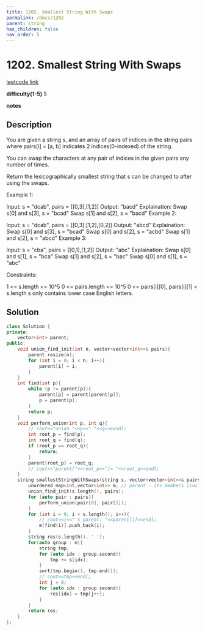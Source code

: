 ```yaml
---
title: 1202. Smallest String With Swaps
permalink: /docs/1202
parent: string
has_children: false
nav_order: 5
---
```

# 1202. Smallest String With Swaps
[leetcode link](https://leetcode.com/problems/smallest-string-with-swaps/)

**difficulty(1-5)** 
5

**notes**   


## Description
You are given a string s, and an array of pairs of indices in the string pairs where pairs[i] = [a, b] indicates 2 indices(0-indexed) of the string.

You can swap the characters at any pair of indices in the given pairs any number of times.

Return the lexicographically smallest string that s can be changed to after using the swaps.

 

Example 1:

Input: s = "dcab", pairs = [[0,3],[1,2]]
Output: "bacd"
Explaination: 
Swap s[0] and s[3], s = "bcad"
Swap s[1] and s[2], s = "bacd"
Example 2:

Input: s = "dcab", pairs = [[0,3],[1,2],[0,2]]
Output: "abcd"
Explaination: 
Swap s[0] and s[3], s = "bcad"
Swap s[0] and s[2], s = "acbd"
Swap s[1] and s[2], s = "abcd"
Example 3:

Input: s = "cba", pairs = [[0,1],[1,2]]
Output: "abc"
Explaination: 
Swap s[0] and s[1], s = "bca"
Swap s[1] and s[2], s = "bac"
Swap s[0] and s[1], s = "abc"
 

Constraints:

1 <= s.length <= 10^5
0 <= pairs.length <= 10^5
0 <= pairs[i][0], pairs[i][1] < s.length
s only contains lower case English letters.

## Solution

```c++
class Solution {
private:
    vector<int> parent;
public:
    void union_find_init(int n, vector<vector<int>>& pairs){
        parent.resize(n);
        for (int i = 0; i < n; i++){
            parent[i] = i;
        }
    }
    int find(int p){
        while (p != parent[p]){
            parent[p] = parent[parent[p]];
            p = parent[p];
        }
        return p;
    }
    void perform_union(int p, int q){
        // cout<<"union "<<p<<" "<<q<<exndl;
        int root_p = find(p);
        int root_q = find(q);
        if (root_p == root_q){
            return;
        }
        parent[root_p] = root_q;
        // cout<<"parent["<<root_p<<"]= "<<root_q<<endl;
    }
    string smallestStringWithSwaps(string s, vector<vector<int>>& pairs) {
        unordered_map<int,vector<int>> m; // parent - its members (including parent itself)
        union_find_init(s.length(), pairs);
        for (auto pair : pairs){
            perform_union(pair[0], pair[1]);
        }
        for (int i = 0; i < s.length(); i++){
            // cout<<i<<"'s parent: "<<parent[i]<<endl;
            m[find(i)].push_back(i);
        }
        string res(s.length(), ' ');
        for(auto group : m){
            string tmp;
            for (auto idx : group.second){
                tmp += s[idx];
            }
            sort(tmp.begin(), tmp.end());
            // cout<<tmp<<endl;
            int j = 0;
            for (auto idx : group.second){
                res[idx] = tmp[j++];
            }
        }
        return res;
    }
};
```

<!-- 
Default label
{: .label }

Blue label
{: .label .label-blue }

Stable
{: .label .label-green }

New release
{: .label .label-purple }

Coming soon
{: .label .label-yellow }

Deprecated
{: .label .label-red } -->
